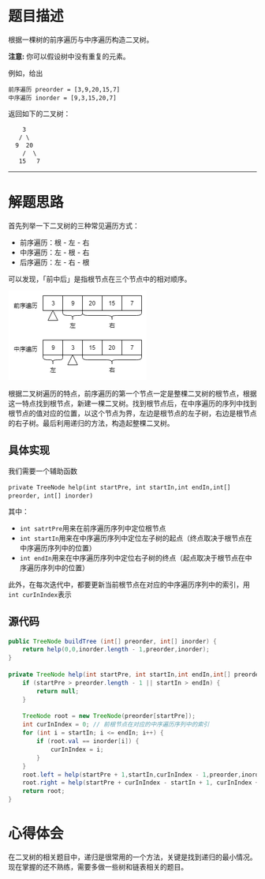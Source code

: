 # 题目描述

根据一棵树的前序遍历与中序遍历构造二叉树。

**注意:**
你可以假设树中没有重复的元素。

例如，给出

```
前序遍历 preorder = [3,9,20,15,7]
中序遍历 inorder = [9,3,15,20,7]
```

返回如下的二叉树：

```
    3
   / \
  9  20
    /  \
   15   7
```

---

# 解题思路

首先列举一下二叉树的三种常见遍历方式：

- 前序遍历：根 - 左 - 右
- 中序遍历：左 - 根 - 右
- 后序遍历：左 - 右 - 根

可以发现，「前中后」是指根节点在三个节点中的相对顺序。

![](https://raw.githubusercontent.com/yuzhenzero/picturebed/master/20190114134819.png)

根据二叉树遍历的特点，前序遍历的第一个节点一定是整棵二叉树的根节点，根据这一特点找到根节点，新建一棵二叉树。找到根节点后，在中序遍历的序列中找到根节点的值对应的位置，以这个节点为界，左边是根节点的左子树，右边是根节点的右子树。最后利用递归的方法，构造起整棵二叉树。

## 具体实现

我们需要一个辅助函数

```private TreeNode help(int startPre, int startIn,int endIn,int[] preorder, int[] inorder)```

其中：

- `int satrtPre`用来在前序遍历序列中定位根节点
- `int startIn`用来在中序遍历序列中定位左子树的起点（终点取决于根节点在中序遍历序列中的位置）
- `int endIn`用来在中序遍历序列中定位右子树的终点（起点取决于根节点在中序遍历序列中的位置）

此外，在每次迭代中，都要更新当前根节点在对应的中序遍历序列中的索引，用`int curInIndex`表示

## 源代码

```java
public TreeNode buildTree (int[] preorder, int[] inorder) {
    return help(0,0,inorder.length - 1,preorder,inorder);
}

private TreeNode help(int startPre, int startIn,int endIn,int[] preorder, int[] inorder) {
    if (startPre > preorder.length - 1 || startIn > endIn) {
        return null;
    }

    TreeNode root = new TreeNode(preorder[startPre]);
    int curInIndex = 0; // 前根节点在对应的中序遍历序列中的索引
    for (int i = startIn; i <= endIn; i++) {
        if (root.val == inorder[i]) {
            curInIndex = i;
        }
    }
    root.left = help(startPre + 1,startIn,curInIndex - 1,preorder,inorder);
    root.right = help(startPre + curInIndex - startIn + 1, curInIndex + 1, endIn, preorder, inorder);
    return root;
}
```

# 心得体会

在二叉树的相关题目中，递归是很常用的一个方法，关键是找到递归的最小情况。现在掌握的还不熟练，需要多做一些树和链表相关的题目。


